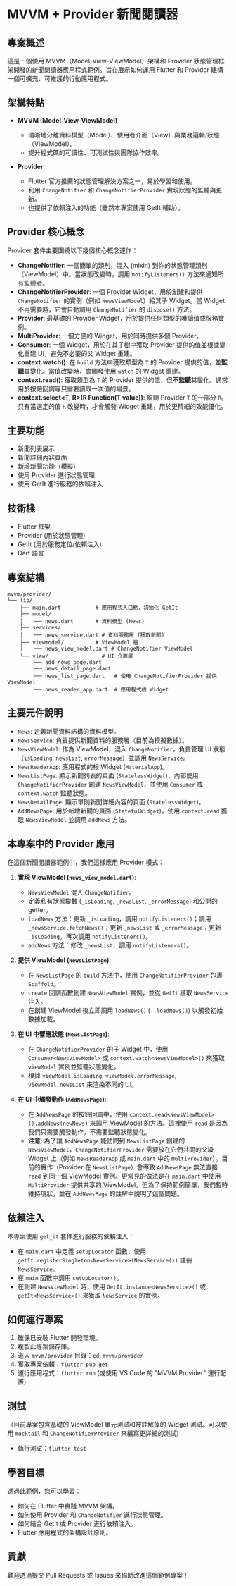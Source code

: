 # MVVM + Provider 新聞閱讀器

## 專案概述
這是一個使用 MVVM（Model-View-ViewModel）架構和 Provider 狀態管理框架開發的新聞閱讀器應用程式範例。旨在展示如何運用 Flutter 和 Provider 建構一個可擴充、可維護的行動應用程式。

## 架構特點
- **MVVM (Model-View-ViewModel)**
  - 清晰地分離資料模型（Model）、使用者介面（View）與業務邏輯/狀態（ViewModel）。
  - 提升程式碼的可讀性、可測試性與團隊協作效率。

- **Provider**
  - Flutter 官方推薦的狀態管理解決方案之一，易於學習和使用。
  - 利用 `ChangeNotifier` 和 `ChangeNotifierProvider` 實現狀態的監聽與更新。
  - 也提供了依賴注入的功能（雖然本專案使用 GetIt 輔助）。

## Provider 核心概念

Provider 套件主要圍繞以下幾個核心概念運作：

- **ChangeNotifier**: 一個簡單的類別，混入 (mixin) 到你的狀態管理類別（ViewModel）中。當狀態改變時，調用 `notifyListeners()` 方法來通知所有監聽者。
- **ChangeNotifierProvider**: 一個 Provider Widget，用於創建和提供 `ChangeNotifier` 的實例（例如 `NewsViewModel`）給其子 Widget。當 Widget 不再需要時，它會自動調用 `ChangeNotifier` 的 `dispose()` 方法。
- **Provider**: 最基礎的 Provider Widget，用於提供任何類型的唯讀值或服務實例。
- **MultiProvider**: 一個方便的 Widget，用於同時提供多個 Provider。
- **Consumer**: 一個 Widget，用於在其子樹中獲取 Provider 提供的值並根據變化重建 UI，避免不必要的父 Widget 重建。
- **context.watch<T>()**: 在 `build` 方法中獲取類型為 `T` 的 Provider 提供的值，並**監聽**其變化。當值改變時，會觸發使用 `watch` 的 Widget 重建。
- **context.read<T>()**: 獲取類型為 `T` 的 Provider 提供的值，但**不監聽**其變化。通常用於按鈕回調等只需要讀取一次值的場景。
- **context.select<T, R>(R Function(T value))**: 監聽 Provider `T` 的一部分 `R`。只有當選定的值 `R` 改變時，才會觸發 Widget 重建，用於更精細的效能優化。

## 主要功能
- 新聞列表展示
- 新聞詳細內容頁面
- 新增新聞功能（模擬）
- 使用 Provider 進行狀態管理
- 使用 GetIt 進行服務的依賴注入

## 技術棧
- Flutter 框架
- Provider (用於狀態管理)
- GetIt (用於服務定位/依賴注入)
- Dart 語言

## 專案結構
```
mvvm/provider/
└── lib/
    ├── main.dart           # 應用程式入口點，初始化 GetIt
    ├── model/
    │   └── news.dart       # 資料模型 (News)
    ├── services/
    │   └── news_service.dart # 資料服務層 (獲取新聞)
    ├── viewmodel/          # ViewModel 層
    │   └── news_view_model.dart # ChangeNotifier ViewModel
    └── view/                 # UI 介面層
        ├── add_news_page.dart
        ├── news_detail_page.dart
        ├── news_list_page.dart   # 使用 ChangeNotifierProvider 提供 ViewModel
        └── news_reader_app.dart  # 應用程式根 Widget
```

## 主要元件說明
- `News`: 定義新聞資料結構的資料模型。
- `NewsService`: 負責提供新聞資料的服務層（目前為模擬數據）。
- `NewsViewModel`: 作為 ViewModel，混入 `ChangeNotifier`，負責管理 UI 狀態（`isLoading`, `newsList`, `errorMessage`）並調用 `NewsService`。
- `NewsReaderApp`: 應用程式的根 Widget (`MaterialApp`)。
- `NewsListPage`: 顯示新聞列表的頁面 (`StatelessWidget`)，內部使用 `ChangeNotifierProvider` 創建 `NewsViewModel`，並使用 `Consumer` 或 `context.watch` 監聽狀態。
- `NewsDetailPage`: 顯示單則新聞詳細內容的頁面 (`StatelessWidget`)。
- `AddNewsPage`: 用於新增新聞的頁面 (`StatefulWidget`)，使用 `context.read` 獲取 `NewsViewModel` 並調用 `addNews` 方法。

## 本專案中的 Provider 應用

在這個新聞閱讀器範例中，我們這樣應用 Provider 模式：

1.  **實現 ViewModel (`news_view_model.dart`)**:
    *   `NewsViewModel` 混入 `ChangeNotifier`。
    *   定義私有狀態變數 (`_isLoading`, `_newsList`, `_errorMessage`) 和公開的 getter。
    *   `loadNews` 方法：更新 `_isLoading`，調用 `notifyListeners()`；調用 `_newsService.fetchNews()`；更新 `_newsList` 或 `_errorMessage`；更新 `_isLoading`，再次調用 `notifyListeners()`。
    *   `addNews` 方法：修改 `_newsList`，調用 `notifyListeners()`。

2.  **提供 ViewModel (`NewsListPage`)**:
    *   在 `NewsListPage` 的 `build` 方法中，使用 `ChangeNotifierProvider` 包裹 `Scaffold`。
    *   `create` 回調函數創建 `NewsViewModel` 實例，並從 `GetIt` 獲取 `NewsService` 注入。
    *   在創建 ViewModel 後立即調用 `loadNews()` (`..loadNews()`) 以觸發初始數據加載。

3.  **在 UI 中響應狀態 (`NewsListPage`)**:
    *   在 `ChangeNotifierProvider` 的子 Widget 中，使用 `Consumer<NewsViewModel>` 或 `context.watch<NewsViewModel>()` 來獲取 `viewModel` 實例並監聽狀態變化。
    *   根據 `viewModel.isLoading`, `viewModel.errorMessage`, `viewModel.newsList` 來渲染不同的 UI。

4.  **在 UI 中觸發動作 (`AddNewsPage`)**:
    *   在 `AddNewsPage` 的按鈕回調中，使用 `context.read<NewsViewModel>().addNews(newNews)` 來調用 ViewModel 的方法。這裡使用 `read` 是因為我們只需要觸發動作，不需要監聽狀態變化。
    *   **注意**: 為了讓 `AddNewsPage` 能訪問到 `NewsListPage` 創建的 `NewsViewModel`，`ChangeNotifierProvider` 需要放在它們共同的父級 Widget 上（例如 `NewsReaderApp` 或 `main.dart` 中的 `MultiProvider`）。目前的實作（Provider 在 `NewsListPage`）會導致 `AddNewsPage` 無法直接 `read` 到同一個 ViewModel 實例。更常見的做法是在 `main.dart` 中使用 `MultiProvider` 提供共享的 ViewModel。但為了保持範例簡單，我們暫時維持現狀，並在 `AddNewsPage` 的註解中說明了這個問題。

## 依賴注入
本專案使用 `get_it` 套件進行服務的依賴注入：
- 在 `main.dart` 中定義 `setupLocator` 函數，使用 `getIt.registerSingleton<NewsService>(NewsService())` 註冊 `NewsService`。
- 在 `main` 函數中調用 `setupLocator()`。
- 在創建 `NewsViewModel` 時，使用 `GetIt.instance<NewsService>()` 或 `getIt<NewsService>()` 來獲取 `NewsService` 的實例。

## 如何運行專案
1.  確保已安裝 Flutter 開發環境。
2.  複製此專案儲存庫。
3.  進入 `mvvm/provider` 目錄：`cd mvvm/provider`
4.  獲取專案依賴：`flutter pub get`
5.  運行應用程式：`flutter run` (或使用 VS Code 的 "MVVM Provider" 運行配置)

## 測試
（目前專案包含基礎的 ViewModel 單元測試和被註解掉的 Widget 測試。可以使用 `mocktail` 和 `ChangeNotifierProvider` 來編寫更詳細的測試）
- 執行測試：`flutter test`

## 學習目標
透過此範例，您可以學習：
- 如何在 Flutter 中實踐 MVVM 架構。
- 如何使用 Provider 和 `ChangeNotifier` 進行狀態管理。
- 如何結合 GetIt 或 Provider 進行依賴注入。
- Flutter 應用程式的架構設計原則。

## 貢獻
歡迎透過提交 Pull Requests 或 Issues 來協助改進這個範例專案！
